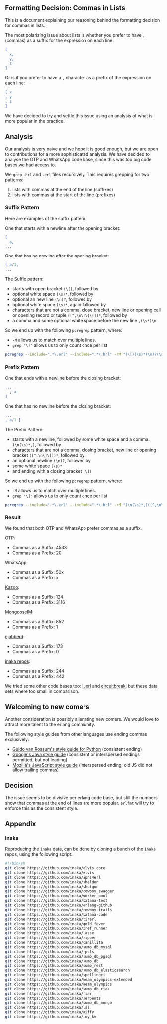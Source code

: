 ## Formatting Decision: Commas in Lists

This is a document explaining our reasoning behind the formatting decision for commas in lists.

The most polarizing issue about lists is whether you prefer to have `,` (commas) as a suffix for the expression on each line:

```erlang
[
  x,
  y,
  z
]
```

Or is if you prefer to have a `,` character as a prefix of the expression on each line:

```erlang
[ x
, y
, z
]
```

We have decided to try and settle this issue using an analysis of what is more popular in the practice.

## Analysis

Our analysis is very naive and we hope it is good enough, but we are open to contributions for a more sophisticated analysis.
We have decided to analyse the OTP and WhatsApp code base, since this was too big code bases we had access to.

We `grep` `.hrl` and `.erl` files recursively.
This requires grepping for two patterns:
1. lists with commas at the end of the line (suffixes)
2. lists with commas at the start of the line (prefixes)

### Suffix Pattern

Here are examples of the suffix pattern.

One that starts with a newline after the opening bracket:
```erlang
[
  a,
...
```

One that has no newline after the opening bracket:
```erlang
[ a/1,
...
```

The Suffix pattern:
  - starts with open bracket `(\[)`, followed by
  - optional white space `(\s)*`, followed by
  - optional an new line `(\n)?`, followed by
  - optional white space `(\s)*`, again followed by
  - characters that are not a comma, close bracket, new line or opening call or opening record or tuple `([^,\n\]\{\(])*`, followed by
  - a comma and some optional white space before the new line `,(\s*)\n`

So we end up with the following `pcregrep` pattern, where:
  - `-M` allows us to match over multiple lines.
  - `grep "\["` allows us to only count once per list

```sh
pcregrep --include=".*\.erl" --include=".*\.hrl" -rM "(\[)(\s)*(\n)?(\s)*([^,\n\]\{\(])*,(\s*)\n" . | grep "\[" | wc -l
```

### Prefix Pattern

One that ends with a newline before the closing bracket:
```erlang
...
  , a
]
```

One that has no newline before the closing bracket:
```erlang
...
, a/1 ]
```

The Prefix Pattern:
- starts with a newline, followed by some white space and a comma. `(\n(\s)*,)`, followed by
- characters that are not a comma, closing bracket, new line or opening bracket `([^,\n\]\[])*`, followed by
- an optional newline `(\n)?`, followed by
- some white space `(\s)*`
- and ending with a closing bracket `(\])`

So we end up with the following `pcregrep` pattern, where:
  - `-M` allows us to match over multiple lines.
  - `grep "\]"` allows us to only count once per list

```sh
pcregrep --include=".*\.erl" --include=".*\.hrl" -rM "(\n(\s)*,)([^,\n\]\[])*(\n)?(\s)*(\])" . | grep "\]" | wc -l
```

### Result

We found that both OTP and WhatsApp prefer commas as a suffix.

OTP:
  - Commas as a Suffix: 4533
  - Commas as a Prefix: 20

WhatsApp:
  - Commas as a Suffix: 50x
  - Commas as a Prefix: x

[Kazoo](https://github.com/2600hz/kazoo):
  - Commas as a Suffix: 124
  - Commas as a Prefix: 3116

[MongooseIM](https://github.com/esl/MongooseIM):
  - Commas as a Suffix: 852
  - Commas as a Prefix: 1

[ejabberd](https://github.com/processone/ejabberd):
  - Commas as a Suffix: 173
  - Commas as a Prefix: 0

[inaka repos](#inaka):
  - Commas as a Suffix: 244
  - Commas as a Prefix: 442

We tried some other code bases too: [luerl](https://github.com/rvirding/luerl) and [circuitbreak](https://github.com/klarna/circuit_breaker), but these data sets where too small in comparison.

## Welcoming to new comers

Another consideration is possibly alienating new comers.
We would love to attract more talent to the erlang community.

The following style guides from other languages use ending commas exclusively:
  - [Guido van Rossum's style guide for Python](https://www.python.org/dev/peps/pep-0008/#multiline-if-statements) (consistent ending)
  - [Google's Java style guide](https://google.github.io/styleguide/javaguide.html#s4.8.3.1-array-initializers) (consistent or interspersed endings permitted, but not leading)
  - [Mozilla's JavaScript style guide](https://firefox-source-docs.mozilla.org/code-quality/coding-style/coding_style_js.html) (interspersed ending; old JS did not allow trailing commas)

## Decision

The issue seems to be divisive per erlang code base, but still the numbers show that commas at the end of lines are more popular.
`erlfmt` will try to enforce this as the consistent style.

## Appendix

### Inaka

Reproducing the `inaka` data, can be done by cloning a bunch of the `inaka` repos, using the following script:

```sh
#!/bin/sh
git clone https://github.com/inaka/elvis_core
git clone https://github.com/inaka/elvis
git clone https://github.com/inaka/apns4erl
git clone https://github.com/inaka/sheldon
git clone https://github.com/inaka/shotgun
git clone https://github.com/inaka/cowboy_swagger
git clone https://github.com/inaka/worker_pool
git clone https://github.com/inaka/katana-test
git clone https://github.com/inaka/erlang-github
git clone https://github.com/inaka/cowboy-trails
git clone https://github.com/inaka/katana-code
git clone https://github.com/inaka/tirerl
git clone https://github.com/inaka/gold_fever
git clone https://github.com/inaka/xref_runner
git clone https://github.com/inaka/lasse
git clone https://github.com/inaka/zipper
git clone https://github.com/inaka/canillita
git clone https://github.com/inaka/sumo_db_mysql
git clone https://github.com/inaka/rpsls
git clone https://github.com/inaka/sumo_db_pgsql
git clone https://github.com/inaka/sumo_db
git clone https://github.com/inaka/sumo_rest
git clone https://github.com/inaka/sumo_db_elasticsearch
git clone https://github.com/inaka/spellingci
git clone https://github.com/inaka/beam_olympics-extended
git clone https://github.com/inaka/beam_olympics
git clone https://github.com/inaka/sumo_db_riak
git clone https://github.com/inaka/fiar
git clone https://github.com/inaka/serpents
git clone https://github.com/inaka/sumo_db_mongo
git clone https://github.com/inaka/lsl
git clone https://github.com/inaka/niffy
git clone https://github.com/inaka/toy_kv
```

